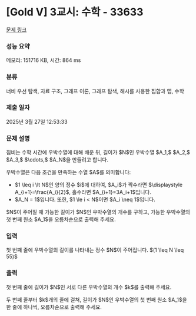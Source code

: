 # [Gold V] 3교시: 수학 - 33633 

[문제 링크](https://www.acmicpc.net/problem/33633) 

### 성능 요약

메모리: 151716 KB, 시간: 864 ms

### 분류

너비 우선 탐색, 자료 구조, 그래프 이론, 그래프 탐색, 해시를 사용한 집합과 맵, 수학

### 제출 일자

2025년 3월 27일 12:53:33

### 문제 설명

<p>짐비는 수학 시간에 우박수열에 대해 배운 뒤, 길이가 $N$인 우박수열 $A_1,$ $A_2,$ $A_3,$ $\cdots,$ $A_N$을 만들려고 합니다.</p>

<p>우박수열은 다음 조건을 만족하는 수열 $A$를 의미합니다:</p>

<ul>
	<li>$1 \leq i \lt N$인 양의 정수 $i$에 대하여, $A_i$가 짝수라면 $\displaystyle A_{i+1}=\frac{A_i}{2}$, 홀수라면 $A_{i+1}=3A_i+1$입니다.</li>
	<li>$A_N = 1$입니다. 또한, $1 \le i < N$이면 $A_i \neq 1$입니다.</li>
</ul>

<p>$N$이 주어질 때 가능한 길이가 $N$인 우박수열의 개수를 구하고, 가능한 우박수열의 첫 번째 원소 $A_1$을 오름차순으로 출력해 주세요.</p>

### 입력 

 <p>첫 번째 줄에 우박수열의 길이를 나타내는 정수 $N$이 주어집니다. $(1 \leq N \leq 55)$</p>

### 출력 

 <p>첫 번째 줄에 길이가 $N$인 서로 다른 우박수열의 개수 $k$를 출력해 주세요.</p>

<p>두 번째 줄부터 $k$개의 줄에 걸쳐, 길이가 $N$인 우박수열의 첫 번째 원소 $A_1$을 한 줄에 하나씩, 오름차순으로 출력해 주세요.</p>

